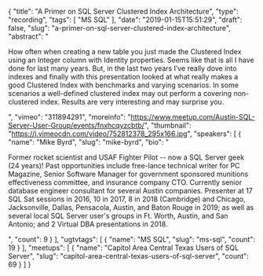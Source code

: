 {
  "title": "A Primer on SQL Server Clustered Index Architecture",
  "type": "recording",
  "tags": [
    "MS SQL"
  ],
  "date": "2019-01-15T15:51:29",
  "draft": false,
  "slug": "a-primer-on-sql-server-clustered-index-architecture",
  "abstract": "<p>How often when creating a new table you just made the Clustered Index using an Integer column with Identity properties. Seems like that is all I have done for last many years. But, in the last two years I’ve really dove into indexes and finally with this presentation looked at what really makes a good Clustered Index with benchmarks and varying scenarios. In some scenarios a well-defined clustered index may out perform a covering non-clustered index. Results are very interesting and may surprise you.</p>",
  "vimeo": "311894291",
  "moreinfo": "https://www.meetup.com/Austin-SQL-Server-User-Group/events/fnxhcqyzcbtb/",
  "thumbnail": "https://i.vimeocdn.com/video/752812378_295x166.jpg",
  "speakers": [
    {
      "name": "Mike Byrd",
      "slug": "mike-byrd",
      "bio": "<p>Former rocket scientist and USAF Fighter Pilot -- now a SQL Server geek (24 years)! Past opportunities include free-lance technical writer for PC Magazine, Senior Software Manager for government sponsored munitions effectiveness committee, and insurance company CTO. Currently senior database engineer consultant for several Austin companies. Presenter at 17 SQL Sat sessions in 2016, 10 in 2017, 8 in 2018 (Cambridge) and Chicago, Jacksonville, Dallas, Pensacola, Austin, and Baton Rouge in 2019; as well as several local SQL Server user's groups in Ft. Worth, Austin, and San Antonio; and 2 Virtual DBA presentations in 2018.</p>",
      "count": 9
    }
  ],
  "ugtvtags": [
    {
      "name": "MS SQL",
      "slug": "ms-sql",
      "count": 19
    }
  ],
  "meetups": [
    {
      "name": "Capitol Area Central Texas Users of SQL Server",
      "slug": "capitol-area-central-texas-users-of-sql-server",
      "count": 69
    }
  ]
}